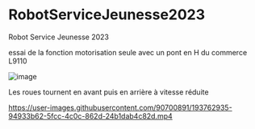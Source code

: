 # RobotServiceJeunesse2023
Robot Service Jeunesse 2023

essai de la fonction motorisation seule avec un pont en H du commerce L9110

![image](https://user-images.githubusercontent.com/90700891/193750407-729c8d7c-6ae4-4856-b8fd-47e33ec5174e.png)

Les roues tournent en avant puis en arrière à vitesse réduite 

https://user-images.githubusercontent.com/90700891/193762935-94933b62-5fcc-4c0c-862d-24b1dab4c82d.mp4

